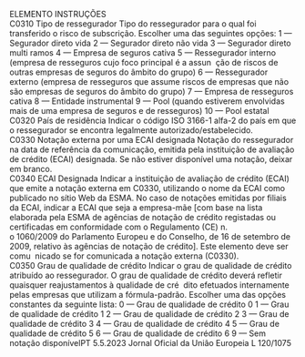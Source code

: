  
ELEMENTO  INSTRUÇÕES  
C0310  Tipo de ressegurador  Tipo do ressegurador para o qual foi transferido o risco de subscrição. Escolher 
uma das seguintes opções: 
1 — Segurador direto vida 
2 — Segurador direto não vida 
3 — Segurador direto multi ramos 
4 — Empresa de seguros cativa 
5 — Ressegurador interno (empresa de resseguros cujo foco principal é a assun ­
ção de riscos de outras empresas de seguros do âmbito do grupo) 
6 — Ressegurador externo (empresa de resseguros que assume riscos de empresas 
que não são empresas de seguros do âmbito do grupo) 
7 — Empresa de resseguros cativa 
8 — Entidade instrumental 
9 —  Pool  (quando estiverem envolvidas mais de uma empresa de seguros e de 
resseguros) 
10 —  Pool  estatal  
C0320  País de residência  Indicar o código ISO 3166-1 alfa-2 do país em que o ressegurador se encontra 
legalmente autorizado/estabelecido.  
C0330  Notação externa por uma 
ECAI designada  Notação do ressegurador na data de referência da comunicação, emitida pela 
instituição de avaliação de crédito (ECAI) designada. 
Se não estiver disponível uma notação, deixar em branco.  
C0340  ECAI Designada  Indicar a instituição de avaliação de crédito (ECAI) que emite a notação externa 
em C0330, utilizando o nome da ECAI como publicado no sítio Web da ESMA. 
No caso de notações emitidas por filiais da ECAI, indicar a ECAI que seja a 
empresa-mãe [com base na lista elaborada pela ESMA de agências de notação 
de crédito registadas ou certificadas em conformidade com o Regulamento (CE) n.  
o 1060/2009 do Parlamento Europeu e do Conselho, de 16 de setembro de 
2009, relativo às agências de notação de crédito]. Este elemento deve ser comu ­
nicado se for comunicada a notação externa (C0330).  
C0350  Grau de qualidade de crédito  Indicar o grau de qualidade de crédito atribuído ao ressegurador. O grau de 
qualidade de crédito deverá refletir quaisquer reajustamentos à qualidade de cré ­
dito efetuados internamente pelas empresas que utilizam a fórmula-padrão. 
Escolher uma das opções constantes da seguinte lista: 
0 — Grau de qualidade de crédito 0 
1 — Grau de qualidade de crédito 1 
2 — Grau de qualidade de crédito 2 
3 — Grau de qualidade de crédito 3 
4 — Grau de qualidade de crédito 4 
5 — Grau de qualidade de crédito 5 
6 — Grau de qualidade de crédito 6 
9 — Sem notação disponívelPT  5.5.2023 Jornal Oficial da União Europeia L 120/1075